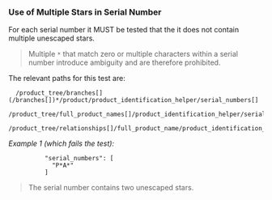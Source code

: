 ### Use of Multiple Stars in Serial Number

For each serial number it MUST be tested that the it does not contain multiple unescaped stars.

> Multiple `*` that match zero or multiple characters within a serial number introduce ambiguity and are therefore prohibited.

The relevant paths for this test are:

```
  /product_tree/branches[](/branches[])*/product/product_identification_helper/serial_numbers[]
  /product_tree/full_product_names[]/product_identification_helper/serial_numbers[]
  /product_tree/relationships[]/full_product_name/product_identification_helper/serial_numbers[]
```

*Example 1 (which fails the test):*

```
          "serial_numbers": [
            "P*A*"
          ]
```

> The serial number contains two unescaped stars.
